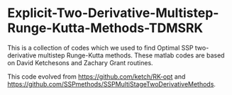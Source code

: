 # Explicit-Two-Derivative-Multistep-Runge-Kutta-Methods-TDMSRK

This is a collection of codes which we used to find Optimal SSP two-derivative multistep Runge-Kutta methods.
These matlab codes are based on David Ketchesons and Zachary Grant routines. 


This code evolved from https://github.com/ketch/RK-opt and https://github.com/SSPmethods/SSPMultiStageTwoDerivativeMethods.


